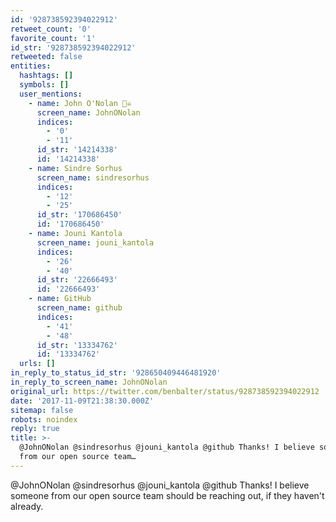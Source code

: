 ```yaml
---
id: '928738592394022912'
retweet_count: '0'
favorite_count: '1'
id_str: '928738592394022912'
retweeted: false
entities:
  hashtags: []
  symbols: []
  user_mentions:
    - name: John O'Nolan 🏴‍☠️
      screen_name: JohnONolan
      indices:
        - '0'
        - '11'
      id_str: '14214338'
      id: '14214338'
    - name: Sindre Sorhus
      screen_name: sindresorhus
      indices:
        - '12'
        - '25'
      id_str: '170686450'
      id: '170686450'
    - name: Jouni Kantola
      screen_name: jouni_kantola
      indices:
        - '26'
        - '40'
      id_str: '22666493'
      id: '22666493'
    - name: GitHub
      screen_name: github
      indices:
        - '41'
        - '48'
      id_str: '13334762'
      id: '13334762'
  urls: []
in_reply_to_status_id_str: '928650409446481920'
in_reply_to_screen_name: JohnONolan
original_url: https://twitter.com/benbalter/status/928738592394022912
date: '2017-11-09T21:38:30.000Z'
sitemap: false
robots: noindex
reply: true
title: >-
  @JohnONolan @sindresorhus @jouni_kantola @github Thanks! I believe someone
  from our open source team…
---
```


@JohnONolan @sindresorhus @jouni_kantola @github Thanks! I believe someone from our open source team should be reaching out, if they haven't already.